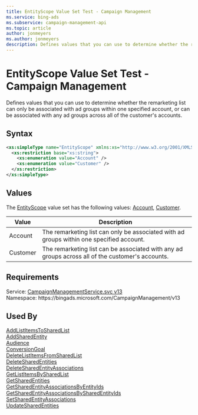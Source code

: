 ```yaml
---
title: EntityScope Value Set Test - Campaign Management
ms.service: bing-ads
ms.subservice: campaign-management-api
ms.topic: article
author: jonmeyers
ms.author: jonmeyers
description: Defines values that you can use to determine whether the remarketing list can only be associated with ad groups within one specified account, or can be associated with any ad groups across all of the customer's accounts.(test)
---
```

# EntityScope Value Set Test - Campaign Management
Defines values that you can use to determine whether the remarketing list can only be associated with ad groups within one specified account, or can be associated with any ad groups across all of the customer's accounts.

## Syntax
```xml
<xs:simpleType name="EntityScope" xmlns:xs="http://www.w3.org/2001/XMLSchema">
  <xs:restriction base="xs:string">
    <xs:enumeration value="Account" />
    <xs:enumeration value="Customer" />
  </xs:restriction>
</xs:simpleType>
```

## <a name="values"></a>Values

The [EntityScope](entityscope.md) value set has the following values: [Account](#account), [Customer](#customer).

|Value|Description|
|-----------|---------------|
|<a name="account"></a>Account|The remarketing list can only be associated with ad groups within one specified account.|
|<a name="customer"></a>Customer|The remarketing list can be associated with any ad groups across all of the customer's accounts.|

## Requirements
Service: [CampaignManagementService.svc v13](https://campaign.api.bingads.microsoft.com/Api/Advertiser/CampaignManagement/v13/CampaignManagementService.svc)  
Namespace: https\://bingads.microsoft.com/CampaignManagement/v13  

## Used By
[AddListItemsToSharedList](addlistitemstosharedlist.md)  
[AddSharedEntity](addsharedentity.md)  
[Audience](audience.md)  
[ConversionGoal](conversiongoal.md)  
[DeleteListItemsFromSharedList](deletelistitemsfromsharedlist.md)  
[DeleteSharedEntities](deletesharedentities.md)  
[DeleteSharedEntityAssociations](deletesharedentityassociations.md)  
[GetListItemsBySharedList](getlistitemsbysharedlist.md)  
[GetSharedEntities](getsharedentities.md)  
[GetSharedEntityAssociationsByEntityIds](getsharedentityassociationsbyentityids.md)  
[GetSharedEntityAssociationsBySharedEntityIds](getsharedentityassociationsbysharedentityids.md)  
[SetSharedEntityAssociations](setsharedentityassociations.md)  
[UpdateSharedEntities](updatesharedentities.md)  
